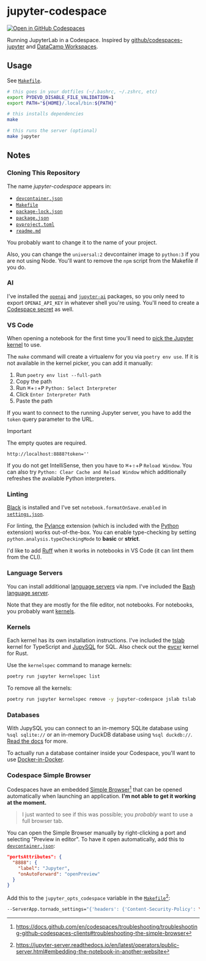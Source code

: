 # jupyter-codespace

[![Open in GitHub Codespaces](https://github.com/codespaces/badge.svg)](https://github.com/codespaces/new/adamelliotfields/jupyter-codespace?machine=basicLinux32gb&devcontainer_path=.devcontainer/devcontainer.json)

Running JupyterLab in a Codespace. Inspired by [github/codespaces-jupyter](https://github.com/github/codespaces-jupyter) and [DataCamp Workspaces](https://www.datacamp.com/workspace).

## Usage

See [`Makefile`](./Makefile).

```bash
# this goes in your dotfiles (~/.bashrc, ~/.zshrc, etc)
export PYDEVD_DISABLE_FILE_VALIDATION=1
export PATH="${HOME}/.local/bin:${PATH}"

# this installs dependencies
make

# this runs the server (optional)
make jupyter
```

## Notes

### Cloning This Repository

The name _jupyter-codespace_ appears in:
  * [`devcontainer.json`](./.devcontainer/devcontainer.json)
  * [`Makefile`](./Makefile)
  * [`package-lock.json`](./package-lock.json)
  * [`package.json`](./package.json)
  * [`pyproject.toml`](./pyproject.toml)
  * [`readme.md`](./readme.md)

You probably want to change it to the name of your project.

Also, you can change the `universal:2` devcontainer image to `python:3` if you are not using Node. You'll want to remove the `npm` script from the Makefile if you do.

### AI

I've installed the [`openai`](https://pypi.org/project/openai) and [`jupyter-ai`](https://pypi.org/project/jupyter-ai) packages, so you only need to export `OPENAI_API_KEY` in whatever shell you're using. You'll need to create a [Codespace secret](https://docs.github.com/en/codespaces/managing-your-codespaces/managing-encrypted-secrets-for-your-codespaces) as well.

### VS Code

When opening a notebook for the first time you'll need to [pick the Jupyter kernel](https://code.visualstudio.com/docs/datascience/jupyter-kernel-management) to use.

The `make` command will create a virtualenv for you via `poetry env use`. If it is not available in the kernel picker, you can add it manually:
  1. Run `poetry env list --full-path`
  2. Copy the path
  3. Run <kbd>⌘</kbd>+<kbd>⇧</kbd>+<kbd>P</kbd> `Python: Select Interpreter`
  4. Click `Enter Interpreter Path`
  5. Paste the path

If you want to connect to the running Jupyter server, you have to add the `token` query parameter to the URL.

> [!IMPORTANT]
> The empty quotes are required.

```
http://localhost:8888?token=''
```

If you do not get IntelliSense, then you have to <kbd>⌘</kbd>+<kbd>⇧</kbd>+<kbd>P</kbd> `Reload Window`. You can also try `Python: Clear Cache and Reload Window` which additionally refreshes the available Python interpreters.

### Linting

[Black](https://github.com/psf/black) is installed and I've set `notebook.formatOnSave.enabled` in [`settings.json`](./.vscode/settings.json).

For linting, the [Pylance](https://marketplace.visualstudio.com/items?itemName=ms-python.vscode-pylance) extension (which is included with the [Python](https://marketplace.visualstudio.com/items?itemName=ms-python.python) extension) works out-of-the-box. You can enable type-checking by setting `python.analysis.typeCheckingMode` to **basic** or **strict**.

I'd like to add [Ruff](https://github.com/astral-sh/ruff) when it works in notebooks in VS Code (it can lint them from the CLI).

### Language Servers

You can install additional [language servers](https://jupyterlab-lsp.readthedocs.io/en/latest/Language%20Servers.html) via npm. I've included the [Bash language server](https://github.com/bash-lsp/bash-language-server).

Note that they are mostly for the file editor, not notebooks. For notebooks, you probably want [kernels](https://github.com/jupyter/jupyter/wiki/Jupyter-kernels).

### Kernels

Each kernel has its own installation instructions. I've included the [tslab](https://github.com/yunabe/tslab) kernel for TypeScript and [JupySQL](https://github.com/ploomber/jupysql) for SQL. Also check out the [evcxr](https://github.com/evcxr/evcxr) kernel for Rust.

Use the `kernelspec` command to manage kernels:

```sh
poetry run jupyter kernelspec list
```

To remove all the kernels:

```sh
poetry run jupyter kernelspec remove -y jupyter-codespace jslab tslab
```

### Databases

With JupySQL you can connect to an in-memory SQLite database using `%sql sqlite://` or an in-memory DuckDB database using `%sql duckdb://`. [Read the docs](https://jupysql.ploomber.io) for more.

To actually run a database container inside your Codespace, you'll want to use [Docker-in-Docker](https://github.com/devcontainers/features/tree/main/src/docker-in-docker).

### Codespace Simple Browser

Codespaces have an embedded [Simple Browser](https://github.blog/changelog/2022-10-20-introducing-the-codespaces-simple-browser)[^1] that can be opened automatically when launching an application. **I'm not able to get it working at the moment.**

> I just wanted to see if this was possible; you _probably_ want to use a full browser tab.

You can open the Simple Browser manually by right-clicking a port and selecting "Preview in editor". To have it open automatically, add this to [`devcontainer.json`](./.devcontainer/devcontainer.json):

```json
"portsAttributes": {
  "8888": {
    "label": "Jupyter",
    "onAutoForward": "openPreview"
  }
}
```

Add this to the `jupyter_opts_codespace` variable in the [`Makefile`](./Makefile)[^2]:

```sh
--ServerApp.tornado_settings="{'headers': {'Content-Security-Policy': \"frame-ancestors https://${CODESPACE_NAME}-8888.${GITHUB_CODESPACES_PORT_FORWARDING_DOMAIN} 'self' \"}}"
```

[^1]: https://docs.github.com/en/codespaces/troubleshooting/troubleshooting-github-codespaces-clients#troubleshooting-the-simple-browser

[^2]: https://jupyter-server.readthedocs.io/en/latest/operators/public-server.html#embedding-the-notebook-in-another-website
